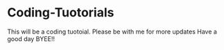 # Coding-Tuotorials
This will be a coding tuotoial.
Please be with me for more updates
Have a good day BYEE!!
